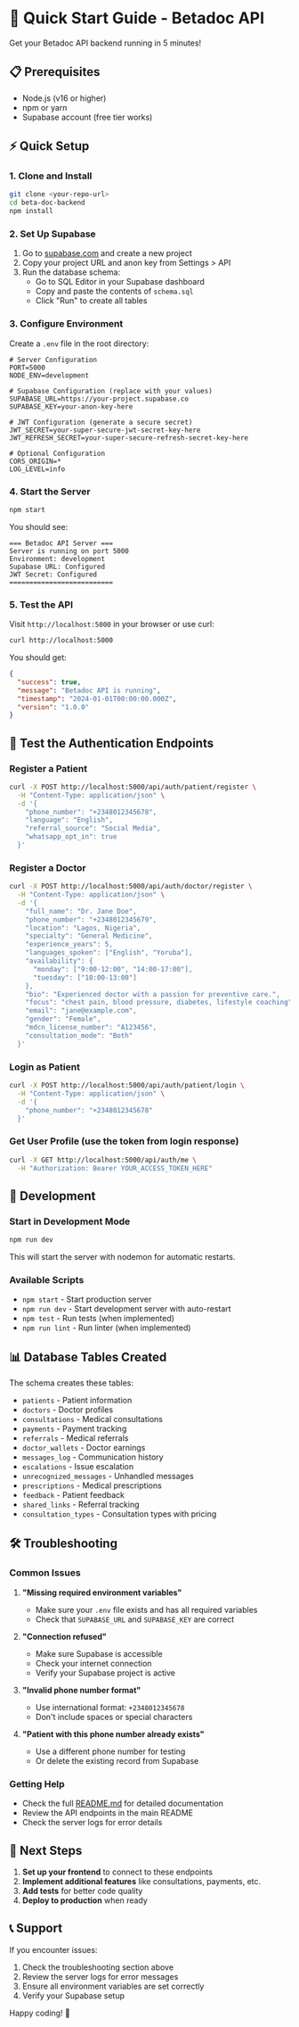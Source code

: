 # 🚀 Quick Start Guide - Betadoc API

Get your Betadoc API backend running in 5 minutes!

## 📋 Prerequisites

- Node.js (v16 or higher)
- npm or yarn
- Supabase account (free tier works)

## ⚡ Quick Setup

### 1. Clone and Install
```bash
git clone <your-repo-url>
cd beta-doc-backend
npm install
```

### 2. Set Up Supabase
1. Go to [supabase.com](https://supabase.com) and create a new project
2. Copy your project URL and anon key from Settings > API
3. Run the database schema:
   - Go to SQL Editor in your Supabase dashboard
   - Copy and paste the contents of `schema.sql`
   - Click "Run" to create all tables

### 3. Configure Environment
Create a `.env` file in the root directory:
```env
# Server Configuration
PORT=5000
NODE_ENV=development

# Supabase Configuration (replace with your values)
SUPABASE_URL=https://your-project.supabase.co
SUPABASE_KEY=your-anon-key-here

# JWT Configuration (generate a secure secret)
JWT_SECRET=your-super-secure-jwt-secret-key-here
JWT_REFRESH_SECRET=your-super-secure-refresh-secret-key-here

# Optional Configuration
CORS_ORIGIN=*
LOG_LEVEL=info
```

### 4. Start the Server
```bash
npm start
```

You should see:
```
=== Betadoc API Server ===
Server is running on port 5000
Environment: development
Supabase URL: Configured
JWT Secret: Configured
==========================
```

### 5. Test the API
Visit `http://localhost:5000` in your browser or use curl:
```bash
curl http://localhost:5000
```

You should get:
```json
{
  "success": true,
  "message": "Betadoc API is running",
  "timestamp": "2024-01-01T00:00:00.000Z",
  "version": "1.0.0"
}
```

## 🧪 Test the Authentication Endpoints

### Register a Patient
```bash
curl -X POST http://localhost:5000/api/auth/patient/register \
  -H "Content-Type: application/json" \
  -d '{
    "phone_number": "+2348012345678",
    "language": "English",
    "referral_source": "Social Media",
    "whatsapp_opt_in": true
  }'
```

### Register a Doctor
```bash
curl -X POST http://localhost:5000/api/auth/doctor/register \
  -H "Content-Type: application/json" \
  -d '{
    "full_name": "Dr. Jane Doe",
    "phone_number": "+2348012345679",
    "location": "Lagos, Nigeria",
    "specialty": "General Medicine",
    "experience_years": 5,
    "languages_spoken": ["English", "Yoruba"],
    "availability": {
      "monday": ["9:00-12:00", "14:00-17:00"],
      "tuesday": ["10:00-13:00"]
    },
    "bio": "Experienced doctor with a passion for preventive care.",
    "focus": "chest pain, blood pressure, diabetes, lifestyle coaching",
    "email": "jane@example.com",
    "gender": "Female",
    "mdcn_license_number": "A123456",
    "consultation_mode": "Both"
  }'
```

### Login as Patient
```bash
curl -X POST http://localhost:5000/api/auth/patient/login \
  -H "Content-Type: application/json" \
  -d '{
    "phone_number": "+2348012345678"
  }'
```

### Get User Profile (use the token from login response)
```bash
curl -X GET http://localhost:5000/api/auth/me \
  -H "Authorization: Bearer YOUR_ACCESS_TOKEN_HERE"
```

## 🔧 Development

### Start in Development Mode
```bash
npm run dev
```

This will start the server with nodemon for automatic restarts.

### Available Scripts
- `npm start` - Start production server
- `npm run dev` - Start development server with auto-restart
- `npm test` - Run tests (when implemented)
- `npm run lint` - Run linter (when implemented)

## 📊 Database Tables Created

The schema creates these tables:
- `patients` - Patient information
- `doctors` - Doctor profiles
- `consultations` - Medical consultations
- `payments` - Payment tracking
- `referrals` - Medical referrals
- `doctor_wallets` - Doctor earnings
- `messages_log` - Communication history
- `escalations` - Issue escalation
- `unrecognized_messages` - Unhandled messages
- `prescriptions` - Medical prescriptions
- `feedback` - Patient feedback
- `shared_links` - Referral tracking
- `consultation_types` - Consultation types with pricing

## 🛠️ Troubleshooting

### Common Issues

1. **"Missing required environment variables"**
   - Make sure your `.env` file exists and has all required variables
   - Check that `SUPABASE_URL` and `SUPABASE_KEY` are correct

2. **"Connection refused"**
   - Make sure Supabase is accessible
   - Check your internet connection
   - Verify your Supabase project is active

3. **"Invalid phone number format"**
   - Use international format: `+2348012345678`
   - Don't include spaces or special characters

4. **"Patient with this phone number already exists"**
   - Use a different phone number for testing
   - Or delete the existing record from Supabase

### Getting Help

- Check the full [README.md](README.md) for detailed documentation
- Review the API endpoints in the main README
- Check the server logs for error details

## 🚀 Next Steps

1. **Set up your frontend** to connect to these endpoints
2. **Implement additional features** like consultations, payments, etc.
3. **Add tests** for better code quality
4. **Deploy to production** when ready

## 📞 Support

If you encounter issues:
1. Check the troubleshooting section above
2. Review the server logs for error messages
3. Ensure all environment variables are set correctly
4. Verify your Supabase setup

Happy coding! 🎉 